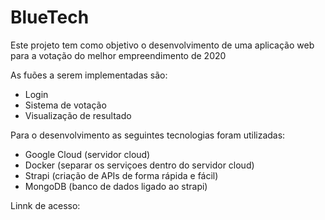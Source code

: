 # BlueTech
 
Este projeto tem como objetivo o desenvolvimento de uma aplicação web para a votação do melhor empreendimento de 2020

As fuões a serem implementadas são:
 - Login
 - Sistema de votação
 - Visualização de resultado
 
 Para o desenvolvimento as seguintes tecnologias foram utilizadas:
 - Google Cloud (servidor cloud)
 - Docker (separar os serviçoes dentro do servidor cloud)
 - Strapi (criação de APIs de forma rápida e fácil)
 - MongoDB (banco de dados ligado ao strapi)
 
 Linnk de acesso: 
